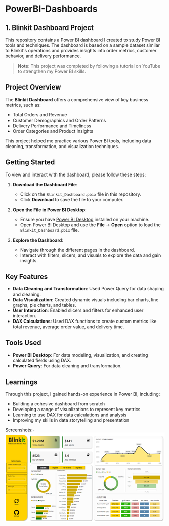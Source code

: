 # PowerBI-Dashboards

## 1. Blinkit Dashboard Project

This repository contains a Power BI dashboard I created to study Power BI tools and techniques. The dashboard is based on a sample dataset similar to Blinkit's operations and provides insights into order metrics, customer behavior, and delivery performance.

> **Note**: This project was completed by following a tutorial on YouTube to strengthen my Power BI skills.

## Project Overview

The **Blinkit Dashboard** offers a comprehensive view of key business metrics, such as:
- Total Orders and Revenue
- Customer Demographics and Order Patterns
- Delivery Performance and Timeliness
- Order Categories and Product Insights

This project helped me practice various Power BI tools, including data cleaning, transformation, and visualization techniques.

## Getting Started

To view and interact with the dashboard, please follow these steps:

1. **Download the Dashboard File**:
   - Click on the `Blinkit_Dashboard.pbix` file in this repository.
   - Click **Download** to save the file to your computer.

2. **Open the File in Power BI Desktop**:
   - Ensure you have [Power BI Desktop](https://powerbi.microsoft.com/desktop/) installed on your machine.
   - Open Power BI Desktop and use the **File** → **Open** option to load the `Blinkit_Dashboard.pbix` file.

3. **Explore the Dashboard**:
   - Navigate through the different pages in the dashboard.
   - Interact with filters, slicers, and visuals to explore the data and gain insights.

## Key Features

- **Data Cleaning and Transformation**: Used Power Query for data shaping and cleaning.
- **Data Visualization**: Created dynamic visuals including bar charts, line graphs, pie charts, and tables.
- **User Interaction**: Enabled slicers and filters for enhanced user interaction.
- **DAX Calculations**: Used DAX functions to create custom metrics like total revenue, average order value, and delivery time.

## Tools Used

- **Power BI Desktop**: For data modeling, visualization, and creating calculated fields using DAX.
- **Power Query**: For data cleaning and transformation.

## Learnings

Through this project, I gained hands-on experience in Power BI, including:
- Building a cohesive dashboard from scratch
- Developing a range of visualizations to represent key metrics
- Learning to use DAX for data calculations and analysis
- Improving my skills in data storytelling and presentation

Screenshots:-
  ![Finance Tracker Dashboard Screenshot](https://github.com/Rakeek/PowerBI-Dashboards/blob/main/Blinkit%20Dashboards.png)
